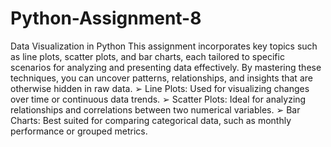 # Python-Assignment-8

Data Visualization in Python
This assignment incorporates key topics such as line plots, scatter plots, and bar charts, each tailored to specific scenarios for analyzing and presenting data effectively. By mastering these techniques, you can uncover patterns, relationships, and insights that are otherwise hidden in raw data.
➢ Line Plots: Used for visualizing changes over time or continuous data trends.
➢ Scatter Plots: Ideal for analyzing relationships and correlations between two 
numerical variables.
➢ Bar Charts: Best suited for comparing categorical data, such as monthly 
performance or grouped metrics.
